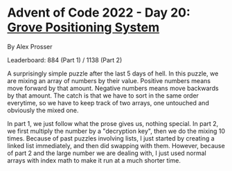 # Advent of Code 2022 - Day 20: [Grove Positioning System](https://adventofcode.com/2022/day/20)
By Alex Prosser

Leaderboard: 884 (Part 1) / 1138 (Part 2)

A surprisingly simple puzzle after the last 5 days of hell. In this puzzle, we are mixing an array of numbers by their value. Positive numbers means move forward by that amount. Negative numbers means move backwards by that amount. The catch is that we have to sort in the same order everytime, so we have to keep track of two arrays, one untouched and obviously the mixed one.

In part 1, we just follow what the prose gives us, nothing special. In part 2, we first multiply the number by a "decryption key", then we do the mixing 10 times. Because of past puzzles involving lists, I just started by creating a linked list immediately, and then did swapping with them. However, because of part 2 and the large number we are dealing with, I just used normal arrays with index math to make it run at a much shorter time.